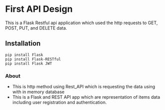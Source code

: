 # First API Design 

This is a Flask Restful api application which used the http requests to GET, POST, PUT, and DELETE data. 

## Installation
```
pip install Flask 
pip install Flask-RESTful
pip install Flask JWT
```
### About 
- This is http method using Rest_API which is requesting the data using with in memory database 
- This is a Flask and REST API app which are representation of items data including user registration and authentication.  
